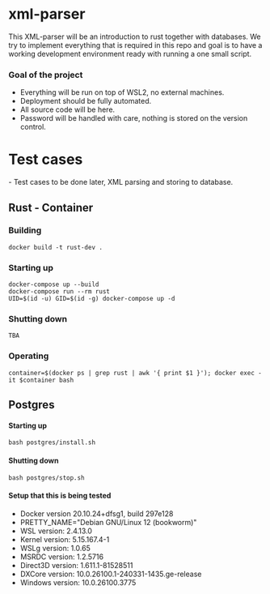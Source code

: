 # xml-parser

This XML-parser will be an introduction to rust together with databases. We try to implement everything that is required in this repo and goal is to have a working development environment ready with running a one small script.

### Goal of the project

- Everything will be run on top of WSL2, no external machines.
- Deployment should be fully automated.
- All source code will be here.
- Password will be handled with care, nothing is stored on the version control.

<h1> Test cases </h1>
- Test cases to be done later, XML parsing and storing to database.

## Rust - Container
### Building
```
docker build -t rust-dev .
```
### Starting up
```
docker-compose up --build
docker-compose run --rm rust
UID=$(id -u) GID=$(id -g) docker-compose up -d
```
### Shutting down
```
TBA
```
### Operating
```
container=$(docker ps | grep rust | awk '{ print $1 }'); docker exec -it $container bash
```

## Postgres
#### Starting up
```
bash postgres/install.sh
```
#### Shutting down
```
bash postgres/stop.sh
```

#### Setup that this is being tested
- Docker version 20.10.24+dfsg1, build 297e128
- PRETTY_NAME="Debian GNU/Linux 12 (bookworm)"
- WSL version: 2.4.13.0
- Kernel version: 5.15.167.4-1
- WSLg version: 1.0.65
- MSRDC version: 1.2.5716
- Direct3D version: 1.611.1-81528511
- DXCore version: 10.0.26100.1-240331-1435.ge-release
- Windows version: 10.0.26100.3775

